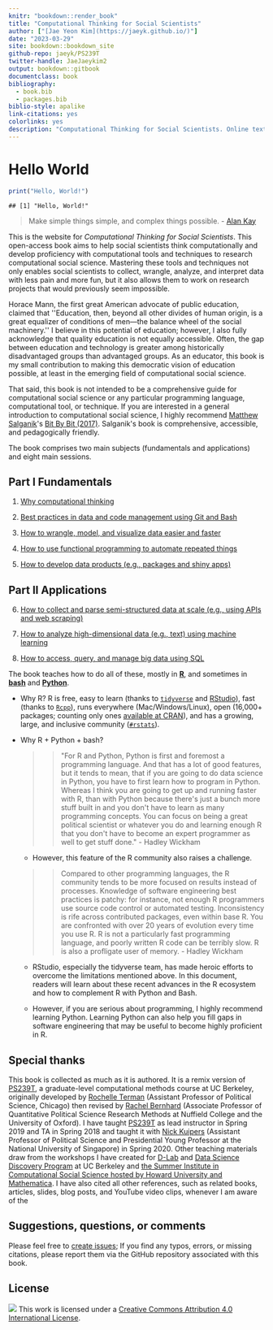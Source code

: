 ```yaml
--- 
knitr: "bookdown::render_book"
title: "Computational Thinking for Social Scientists"
author: ["[Jae Yeon Kim](https://jaeyk.github.io/)"]
date: "2023-03-29"
site: bookdown::bookdown_site
github-repo: jaeyk/PS239T
twitter-handle: JaeJaeykim2
output: bookdown::gitbook
documentclass: book
bibliography:
  - book.bib
  - packages.bib
biblio-style: apalike
link-citations: yes
colorlinks: yes 
description: "Computational Thinking for Social Scientists. Online textbook for Teaching Computational Tools and Techniques for Social Scientists."
---
```


# Hello World 


```r
print("Hello, World!")
```

```
## [1] "Hello, World!"
```

> Make simple things simple, and complex things possible. - [Alan Kay](https://www.quora.com/What-is-the-story-behind-Alan-Kay-s-adage-Simple-things-should-be-simple-complex-things-should-be-possible)

This is the website for *Computational Thinking for Social Scientists*. This open-access book aims to help social scientists think computationally and develop proficiency with computational tools and techniques to research computational social science. Mastering these tools and techniques not only enables social scientists to collect, wrangle, analyze, and interpret data with less pain and more fun, but it also allows them to work on research projects that would previously seem impossible.

Horace Mann, the first great American advocate of public education, claimed that ''Education, then, beyond all other divides of human origin, is a great equalizer of conditions of men—the balance wheel of the social machinery.'' I believe in this potential of education; however, I also fully acknowledge that quality education is not equally accessible. Often, the gap between education and technology is greater among historically disadvantaged groups than advantaged groups. As an educator, this book is my small contribution to making this democratic vision of education possible, at least in the emerging field of computational social science.

That said, this book is not intended to be a comprehensive guide for computational social science or any particular programming language, computational tool, or technique. If you are interested in a general introduction to computational social science, I highly recommend [Matthew Salganik](http://www.princeton.edu/~mjs3/)'s [Bit By Bit (2017)](https://www.bitbybitbook.com/). Salganik's book is comprehensive, accessible, and pedagogically friendly. 

The book comprises two main subjects (fundamentals and applications) and eight main sessions.

## Part I Fundamentals

1. [Why computational thinking](#motivation)

2. [Best practices in data and code management using Git and Bash](#git_bash)

3. [How to wrangle, model, and visualize data easier and faster](#tidy_data) 

4. [How to use functional programming to automate repeated things](#functional_programming) 

5. [How to develop data products (e.g., packages and shiny apps)](#products) 

## Part II Applications

6. [How to collect and parse semi-structured data at scale (e.g., using APIs and web scraping)](#semi_structured_data) 

7. [How to analyze high-dimensional data (e.g., text) using machine learning](#machine_learning) 

8. [How to access, query, and manage big data using SQL](#big_data) 

The book teaches how to do all of these, mostly in [**R**](https://www.r-project.org/about.html), and sometimes in [**bash**](https://www.gnu.org/software/bash/) and [**Python**](https://www.python.org/about/).

  - Why R? R is free, easy to learn (thanks to [`tidyverse`](https://www.tidyverse.org/) and [RStudio](https://rstudio.com/)), fast (thanks to [`Rcpp`](https://cran.r-project.org/web/packages/Rcpp/index.html)), runs everywhere (Mac/Windows/Linux), open (16,000+ packages; counting only ones [available at CRAN](https://cran.r-project.org/web/packages/)), and has a growing, large, and inclusive community ([`#rstats`](https://twitter.com/search?q=%23rstats&src=typed_query)).
  
  - Why R + Python + bash?

       >> "For R and Python, Python is first and foremost a programming language. And that has a lot of good features, but it tends to mean, that if you are going to do data science in Python, you have to first learn how to program in Python. Whereas I think you are going to get up and running faster with R, than with Python because there's just a bunch more stuff built in and you don't have to learn as many programming concepts. You can focus on being a great political scientist or whatever you do and learning enough R that you don't have to become an expert programmer as well to get stuff done." - Hadley Wickham
  
      - However, this feature of the R community also raises a challenge. 
      
      >> Compared to other programming languages, the R community tends to be more focused on results instead of processes. Knowledge of software engineering best practices is patchy: for instance, not enough R programmers use source code control or automated testing. Inconsistency is rife across contributed packages, even within base R. You are confronted with over 20 years of evolution every time you use R. R is not a particularly fast programming language, and poorly written R code can be terribly slow. R is also a profligate user of memory. - Hadley Wickham
  
    - RStudio, especially the tidyverse team, has made heroic efforts to overcome the limitations mentioned above. In this document, readers will learn about these recent advances in the R ecosystem and how to complement R with Python and Bash.
      
    - However, if you are serious about programming, I highly recommend learning Python. Learning Python can also help you fill gaps in software engineering that may be useful to become highly proficient in R.
      
## Special thanks 

This book is collected as much as it is authored. It is a remix version of [PS239T](https://github.com/rochelleterman/PS239T), a graduate-level computational methods course at UC Berkeley, originally developed by [Rochelle Terman](http://rochelleterman.com/) (Assistant Professor of Political Science, Chicago) then revised by [Rachel Bernhard](http://rachelbernhard.com/) (Associate Professor of Quantitative Political Science Research Methods at Nuffield College and the University of Oxford). I have taught [PS239T](https://github.com/PS239T/spring_2021) as lead instructor in Spring 2019 and TA in Spring 2018 and taught it with [Nick Kuipers](https://nicholaskuipers.com/) (Assistant Professor of Political Science and Presidential Young Professor at the National University of Singapore) in Spring 2020. Other teaching materials draw from the workshops I have created for [D-Lab](https://dlab.berkeley.edu/) and [Data Science Discovery Program](https://data.berkeley.edu/research/discovery-program-home) at UC Berkeley and [the Summer Institute in Computational Social Science hosted by Howard University and Mathematica](https://sicss.io/2021/howard-mathematica/). I have also cited all other references, such as related books, articles, slides, blog posts, and YouTube video clips, whenever I am aware of the

## Suggestions, questions, or comments 

Please feel free to [create issues](https://github.com/jaeyk/PS239T/issues); If you find any typos, errors, or missing citations, please report them via the GitHub repository associated with this book.

## License 

![](https://licensebuttons.net/l/by/4.0/88x31.png) This work is licensed under a [Creative Commons Attribution 4.0 International License](https://creativecommons.org/licenses/by/4.0/).
